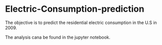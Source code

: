 # Electric-Consumption-prediction

The objective is to predict the residential electric consumption in the U.S in 2009.

The analysis cana be found in the jupyter notebook.
